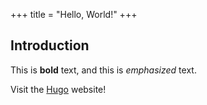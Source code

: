 +++
title = "Hello, World!"
+++

## Introduction

This is **bold** text, and this is *emphasized* text.

Visit the [Hugo](https://gohugo.io) website!
